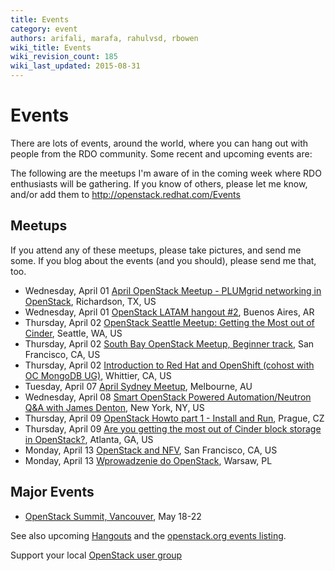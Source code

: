 ```yaml
---
title: Events
category: event
authors: arifali, marafa, rahulvsd, rbowen
wiki_title: Events
wiki_revision_count: 185
wiki_last_updated: 2015-08-31
---
```


# Events

There are lots of events, around the world, where you can hang out with people from the RDO community. Some recent and upcoming events are:

The following are the meetups I'm aware of in the coming week where RDO enthusiasts will be gathering. If you know of others, please let me know, and/or add them to <http://openstack.redhat.com/Events>

## Meetups

If you attend any of these meetups, please take pictures, and send me some. If you blog about the events (and you should), please send me that, too.

*   Wednesday, April 01 [April OpenStack Meetup - PLUMgrid networking in OpenStack](http://www.meetup.com/OpenStack-DFW/events/218264002/), Richardson, TX, US
*   Wednesday, April 01 [OpenStack LATAM hangout #2](http://www.meetup.com/openstack-argentina/events/221486465/), Buenos Aires, AR
*   Thursday, April 02 [OpenStack Seattle Meetup: Getting the Most out of Cinder](http://www.meetup.com/OpenStack-Seattle/events/219193094/), Seattle, WA, US
*   Thursday, April 02 [South Bay OpenStack Meetup, Beginner track](http://www.meetup.com/openstack/events/214328702/), San Francisco, CA, US
*   Thursday, April 02 [Introduction to Red Hat and OpenShift (cohost with OC MongoDB UG)](http://www.meetup.com/Southern-California-Red-Hat-User-Group-RHUG/events/220549118/), Whittier, CA, US
*   Tuesday, April 07 [April Sydney Meetup](http://www.meetup.com/Australian-OpenStack-User-Group/events/220202269/), Melbourne, AU
*   Wednesday, April 08 [Smart OpenStack Powered Automation/Neutron Q&A with James Denton](http://www.meetup.com/OpenStack-for-Enterprises-NYC/events/221414475/), New York, NY, US
*   Thursday, April 09 [OpenStack Howto part 1 - Install and Run](http://www.meetup.com/OpenStack-Czech-User-Group-Meetup/events/221143227/), Prague, CZ
*   Thursday, April 09 [Are you getting the most out of Cinder block storage in OpenStack?](http://www.meetup.com/openstack-atlanta/events/219694781/), Atlanta, GA, US
*   Monday, April 13 [OpenStack and NFV](http://www.meetup.com/San-Francisco-Silicon-Valley-OpenStack-Meetup/events/221142044/), San Francisco, CA, US
*   Monday, April 13 [Wprowadzenie do OpenStack](http://www.meetup.com/Poland-CodiLime-Tech-Talk/events/221495777/), Warsaw, PL

## Major Events

*   [OpenStack Summit, Vancouver](http://openstack.org/summit), May 18-22

See also upcoming [Hangouts](Hangouts) and the [openstack.org events listing](http://www.openstack.org/community/events/).

Support your local [OpenStack user group](https://wiki.openstack.org/wiki/OpenStack_User_Groups)
